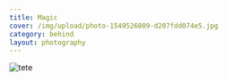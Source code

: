 ```yaml
---
title: Magic
cover: /img/upload/photo-1549526809-d207fdd074e5.jpg
category: behind
layout: photography
---
```


![tete](/img/upload/profile.jpg 'sdfsdf')
